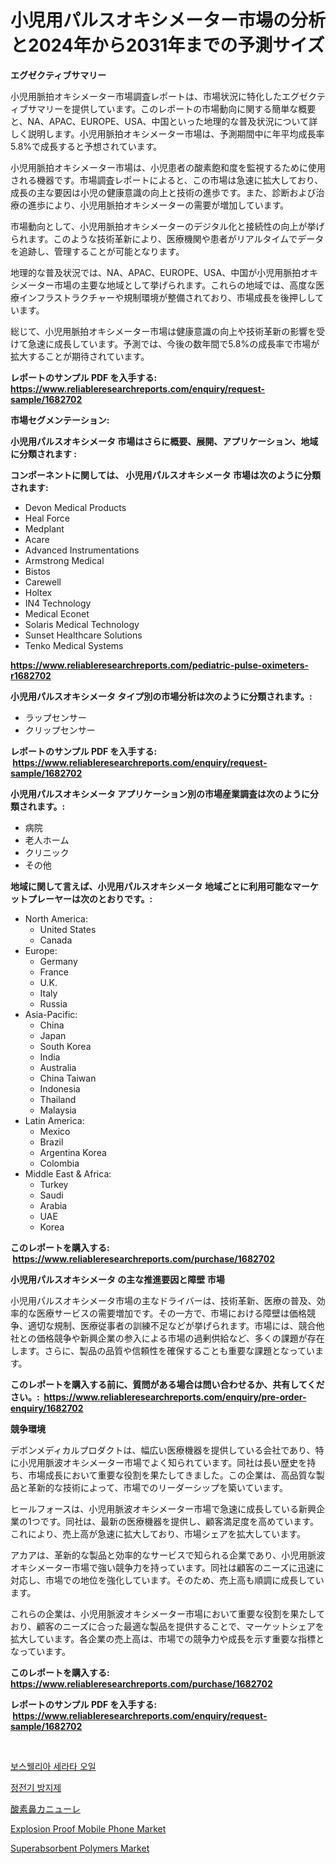 <p><h1>小児用パルスオキシメーター市場の分析と2024年から2031年までの予測サイズ</h1></p><p><strong>エグゼクティブサマリー</strong></p>
<p><p>小児用脈拍オキシメーター市場調査レポートは、市場状況に特化したエグゼクティブサマリーを提供しています。このレポートの市場動向に関する簡単な概要と、NA、APAC、EUROPE、USA、中国といった地理的な普及状況について詳しく説明します。小児用脈拍オキシメーター市場は、予測期間中に年平均成長率5.8%で成長すると予想されています。</p><p>小児用脈拍オキシメーター市場は、小児患者の酸素飽和度を監視するために使用される機器です。市場調査レポートによると、この市場は急速に拡大しており、成長の主な要因は小児の健康意識の向上と技術の進歩です。また、診断および治療の進歩により、小児用脈拍オキシメーターの需要が増加しています。</p><p>市場動向として、小児用脈拍オキシメーターのデジタル化と接続性の向上が挙げられます。このような技術革新により、医療機関や患者がリアルタイムでデータを追跡し、管理することが可能となります。</p><p>地理的な普及状況では、NA、APAC、EUROPE、USA、中国が小児用脈拍オキシメーター市場の主要な地域として挙げられます。これらの地域では、高度な医療インフラストラクチャーや規制環境が整備されており、市場成長を後押ししています。</p><p>総じて、小児用脈拍オキシメーター市場は健康意識の向上や技術革新の影響を受けて急速に成長しています。予測では、今後の数年間で5.8%の成長率で市場が拡大することが期待されています。</p></p>
<p><strong>レポートのサンプル PDF を入手する: <a href="https://www.reliableresearchreports.com/enquiry/request-sample/1682702">https://www.reliableresearchreports.com/enquiry/request-sample/1682702</a></strong></p>
<p><strong>市場セグメンテーション:</strong></p>
<p><strong> 小児用パルスオキシメータ 市場はさらに概要、展開、アプリケーション、地域に分類されます :</strong></p>
<p><strong>コンポーネントに関しては、 小児用パルスオキシメータ 市場は次のように分類されます: &nbsp;</strong></p>
<p><ul><li>Devon Medical Products</li><li>Heal Force</li><li>Medplant</li><li>Acare</li><li>Advanced Instrumentations</li><li>Armstrong Medical</li><li>Bistos</li><li>Carewell</li><li>Holtex</li><li>IN4 Technology</li><li>Medical Econet</li><li>Solaris Medical Technology</li><li>Sunset Healthcare Solutions</li><li>Tenko Medical Systems</li></ul></p>
<p><strong><a href="https://www.reliableresearchreports.com/pediatric-pulse-oximeters-r1682702">https://www.reliableresearchreports.com/pediatric-pulse-oximeters-r1682702</a></strong></p>
<p><strong> 小児用パルスオキシメータ タイプ別の市場分析は次のように分類されます。:</strong></p>
<p><ul><li>ラップセンサー</li><li>クリップセンサー</li></ul></p>
<p><strong>レポートのサンプル PDF を入手する: &nbsp;<a href="https://www.reliableresearchreports.com/enquiry/request-sample/1682702">https://www.reliableresearchreports.com/enquiry/request-sample/1682702</a></strong></p>
<p><strong> 小児用パルスオキシメータ アプリケーション別の市場産業調査は次のように分類されます。:</strong></p>
<p><ul><li>病院</li><li>老人ホーム</li><li>クリニック</li><li>その他</li></ul></p>
<p><strong>地域に関して言えば、小児用パルスオキシメータ 地域ごとに利用可能なマーケットプレーヤーは次のとおりです。:</strong></p>
<p><ul>
    <li>
        North America:
        <ul>
            <li>United States</li>
            <li>Canada</li>
        </ul>
    </li>
    <li>
        Europe:
        <ul>
            <li>Germany</li>
            <li>France</li>
            <li>U.K.</li>
            <li>Italy</li>
            <li>Russia</li>
        </ul>
    </li>
    <li>
        Asia-Pacific:
        <ul>
            <li>China</li>
            <li>Japan</li>
            <li>South Korea</li>
            <li>India</li>
            <li>Australia</li>
            <li>China Taiwan</li>
            <li>Indonesia</li>
            <li>Thailand</li>
            <li>Malaysia</li>
        </ul>
    </li>
    <li>
        Latin America:
        <ul>
            <li>Mexico</li>
            <li>Brazil</li>
            <li>Argentina Korea</li>
            <li>Colombia</li>
        </ul>
    </li>
    <li>
        Middle East & Africa:
        <ul>
            <li>Turkey</li>
            <li>Saudi</li>
            <li>Arabia</li>
            <li>UAE</li>
            <li>Korea</li>
        </ul>
    </li>
    </ul></p>
<p><strong>このレポートを購入する: &nbsp;<a href="https://www.reliableresearchreports.com/purchase/1682702">https://www.reliableresearchreports.com/purchase/1682702</a></strong></p>
<p><strong>小児用パルスオキシメータ の主な推進要因と障壁 市場</strong></p>
<p><p>小児用パルスオキシメータ市場の主なドライバーは、技術革新、医療の普及、効率的な医療サービスの需要増加です。その一方で、市場における障壁は価格競争、適切な規制、医療従事者の訓練不足などが挙げられます。市場には、競合他社との価格競争や新興企業の参入による市場の過剰供給など、多くの課題が存在します。さらに、製品の品質や信頼性を確保することも重要な課題となっています。</p></p>
<p><strong>このレポートを購入する前に、質問がある場合は問い合わせるか、共有してください。:&nbsp; <a href="https://www.reliableresearchreports.com/enquiry/pre-order-enquiry/1682702">https://www.reliableresearchreports.com/enquiry/pre-order-enquiry/1682702</a></strong></p>
<p><strong>競争環境</strong></p>
<p><p>デボンメディカルプロダクトは、幅広い医療機器を提供している会社であり、特に小児用脈波オキシメーター市場でよく知られています。同社は長い歴史を持ち、市場成長において重要な役割を果たしてきました。この企業は、高品質な製品と革新的な技術によって、市場でのリーダーシップを築いています。</p><p>ヒールフォースは、小児用脈波オキシメーター市場で急速に成長している新興企業の1つです。同社は、最新の医療機器を提供し、顧客満足度を高めています。これにより、売上高が急速に拡大しており、市場シェアを拡大しています。</p><p>アカアは、革新的な製品と効率的なサービスで知られる企業であり、小児用脈波オキシメーター市場で強い競争力を持っています。同社は顧客のニーズに迅速に対応し、市場での地位を強化しています。そのため、売上高も順調に成長しています。</p><p>これらの企業は、小児用脈波オキシメーター市場において重要な役割を果たしており、顧客のニーズに合った最適な製品を提供することで、マーケットシェアを拡大しています。各企業の売上高は、市場での競争力や成長を示す重要な指標となっています。</p></p>
<p><strong>このレポートを購入する: &nbsp; <a href="https://www.reliableresearchreports.com/purchase/1682702">https://www.reliableresearchreports.com/purchase/1682702</a></strong></p>
<p><strong>レポートのサンプル PDF を入手する: &nbsp;<a href="https://www.reliableresearchreports.com/enquiry/request-sample/1682702">https://www.reliableresearchreports.com/enquiry/request-sample/1682702</a></strong><strong></strong></p>
<p>&nbsp;</p>
<p><p><a href="https://github.com/lzrvbyqzftro57/Market-Research-Report-List-1/blob/main/737129418597.md">보스웰리아 세라타 오일</a></p><p><a href="https://github.com/vs019sa3m8x/Market-Research-Report-List-1/blob/main/733748418598.md">정전기 방지제</a></p><p><a href="https://github.com/DonaldShaw1965/Market-Research-Report-List-1/blob/main/995104420299.md">酸素鼻カニューレ</a></p><p><a href="https://github.com/gulaimolin/Market-Research-Report-List-3/blob/main/explosion-proof-mobile-phone-market.md">Explosion Proof Mobile Phone Market</a></p><p><a href="https://issuu.com/reportprime-2/docs/superabsorbent-polymers-market-size-2030.pptx">Superabsorbent Polymers Market</a></p></p>